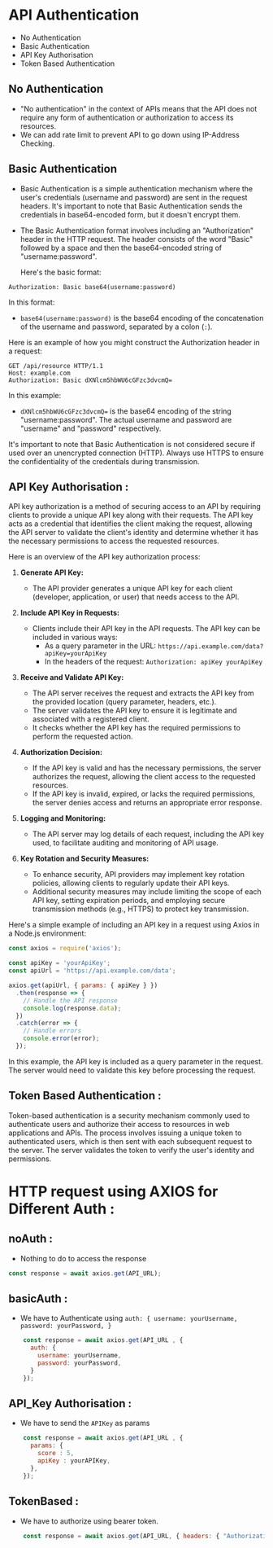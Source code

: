 # API Authentication

- No Authentication
- Basic Authentication
- API Key Authorisation
- Token Based Authentication

## No Authentication

- "No authentication" in the context of APIs means that the API does not require any form of authentication or authorization to access its resources.
- We can add rate limit to prevent API to go down using IP-Address Checking.

## Basic Authentication

- Basic Authentication is a simple authentication mechanism where the user's credentials (username and password) are sent in the request headers. It's important to note that Basic Authentication sends the credentials in base64-encoded form, but it doesn't encrypt them.

- The Basic Authentication format involves including an "Authorization" header in the HTTP request. The header consists of the word "Basic" followed by a space and then the base64-encoded string of "username:password".

  Here's the basic format:

```
Authorization: Basic base64(username:password)
```

In this format:

- `base64(username:password)` is the base64 encoding of the concatenation of the username and password, separated by a colon (`:`).

Here is an example of how you might construct the Authorization header in a request:

```http
GET /api/resource HTTP/1.1
Host: example.com
Authorization: Basic dXNlcm5hbWU6cGFzc3dvcmQ=
```

In this example:

- `dXNlcm5hbWU6cGFzc3dvcmQ=` is the base64 encoding of the string "username:password". The actual username and password are "username" and "password" respectively.

It's important to note that Basic Authentication is not considered secure if used over an unencrypted connection (HTTP). Always use HTTPS to ensure the confidentiality of the credentials during transmission.

## API Key Authorisation : 
API key authorization is a method of securing access to an API by requiring clients to provide a unique API key along with their requests. The API key acts as a credential that identifies the client making the request, allowing the API server to validate the client's identity and determine whether it has the necessary permissions to access the requested resources.

Here is an overview of the API key authorization process:

1. **Generate API Key:**
   - The API provider generates a unique API key for each client (developer, application, or user) that needs access to the API.

2. **Include API Key in Requests:**
   - Clients include their API key in the API requests. The API key can be included in various ways:
     - As a query parameter in the URL: `https://api.example.com/data?apiKey=yourApiKey`
     - In the headers of the request: `Authorization: apiKey yourApiKey`

3. **Receive and Validate API Key:**
   - The API server receives the request and extracts the API key from the provided location (query parameter, headers, etc.).
   - The server validates the API key to ensure it is legitimate and associated with a registered client.
   - It checks whether the API key has the required permissions to perform the requested action.

4. **Authorization Decision:**
   - If the API key is valid and has the necessary permissions, the server authorizes the request, allowing the client access to the requested resources.
   - If the API key is invalid, expired, or lacks the required permissions, the server denies access and returns an appropriate error response.

5. **Logging and Monitoring:**
   - The API server may log details of each request, including the API key used, to facilitate auditing and monitoring of API usage.

6. **Key Rotation and Security Measures:**
   - To enhance security, API providers may implement key rotation policies, allowing clients to regularly update their API keys.
   - Additional security measures may include limiting the scope of each API key, setting expiration periods, and employing secure transmission methods (e.g., HTTPS) to protect key transmission.

Here's a simple example of including an API key in a request using Axios in a Node.js environment:

```javascript
const axios = require('axios');

const apiKey = 'yourApiKey';
const apiUrl = 'https://api.example.com/data';

axios.get(apiUrl, { params: { apiKey } })
  .then(response => {
    // Handle the API response
    console.log(response.data);
  })
  .catch(error => {
    // Handle errors
    console.error(error);
  });
```

In this example, the API key is included as a query parameter in the request. The server would need to validate this key before processing the request.


## Token Based Authentication : 

Token-based authentication is a security mechanism commonly used to authenticate users and authorize their access to resources in web applications and APIs. The process involves issuing a unique token to authenticated users, which is then sent with each subsequent request to the server. The server validates the token to verify the user's identity and permissions.


# HTTP request using AXIOS for Different Auth  : 

## noAuth :

- Nothing to do to access the response

```javascript
const response = await axios.get(API_URL);
```

## basicAuth :

- We have to Authenticate using `auth: {
        username: yourUsername,
        password: yourPassword,
      }` 

````js
    const response = await axios.get(API_URL , {
      auth: {
        username: yourUsername,
        password: yourPassword,
      }
    });
````

## API_Key Authorisation : 

- We have to send the `APIKey` as params

```js
    const response = await axios.get(API_URL , {
      params: {
        score : 5,
        apiKey : yourAPIKey,
      },
    });
```

## TokenBased : 

- We have to authorize using bearer token.

```js
    const response = await axios.get(API_URL, { headers: { "Authorization": `Bearer ${yourBearerToken}` } });
```